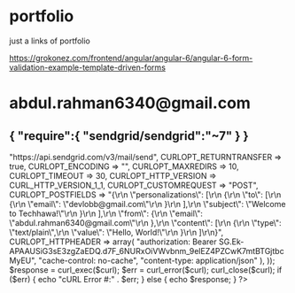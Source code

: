 # portfolio
just a links of portfolio

https://grokonez.com/frontend/angular/angular-6/angular-6-form-validation-example-template-driven-forms

<h1>abdul.rahman6340@gmail.com</h1>


{
  "require":{
    "sendgrid/sendgrid":"~7"
  }
}
-----


<?php
$curl = curl_init();

curl_setopt_array($curl, array(
    CURLOPT_URL => "https://api.sendgrid.com/v3/mail/send",
    CURLOPT_RETURNTRANSFER => true,
    CURLOPT_ENCODING => "",
    CURLOPT_MAXREDIRS => 10,
    CURLOPT_TIMEOUT => 30,
    CURLOPT_HTTP_VERSION => CURL_HTTP_VERSION_1_1,
    CURLOPT_CUSTOMREQUEST => "POST",
    CURLOPT_POSTFIELDS => "{\r\n  \"personalizations\": [\r\n   
 {\r\n      \"to\": [\r\n        {\r\n          \"email\": \"devlobb@gmail.com\"\r\n       
 }\r\n      ],\r\n      \"subject\": \"Welcome to Techhawa!\"\r\n    }\r\n  ],\r\n  
\"from\": {\r\n    \"email\": \"abdul.rahman6340@gmail.com\"\r\n  },\r\n  \"content\": [\r\n    
{\r\n      \"type\": \"text/plain\",\r\n      \"value\": \"Hello, World!\"\r\n    }\r\n 
 ]\r\n}",
    CURLOPT_HTTPHEADER => array(
        "authorization: Bearer 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",
        "cache-control: no-cache",
        "content-type: application/json"
    ),
));

$response = curl_exec($curl);
$err = curl_error($curl);

curl_close($curl);

if ($err) {
    echo "cURL Error #:" . $err;
} else {
    echo $response;
}
?>

